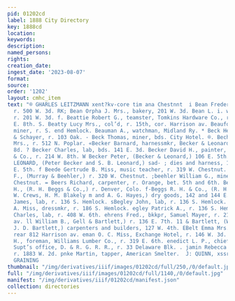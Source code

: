 ```yaml
---
pid: 01202cd
label: 1888 City Directory
key: 1888cd
location: 
keywords: 
description: 
named_persons: 
rights: 
creation_date: 
ingest_date: '2023-08-07'
format: 
source: 
order: '1202'
layout: cmhc_item
text: "® GHARLES LEITZMANN xent?kv-core tim ana Chestnnt  i Bean Frederick W., gasfitter,
  r. 500 W. 3d. RK; Bean Orpha J. Mrs., bakery, 201 W. 3d. Bean L. i. with O. J. Bean,
  r. 201 W. 3d. f. Beattie Robert G., teamster, Tomkins Hardware Co., r. rear e 140
  E. 8th. S. Beatty Lucy Mrs., col’d, r. 15th, cor. Harrison av. Beaufort Henry W.,
  miner, r. S. end Hemlock. Beauman A., watchman, Midland Ry. * Beck Henry, clk, Wolf
  & Schayer, r. 103 Oak. - Beck Thomas, miner, bds. City Hotel. ®. Bechinor Nellie
  Mrs., r. 512 N. Poplar. «Becker Barnard, harnessmkr, Becker & Leonard, r. 323 W.
  8d. ? Becker Charles, lab, bds. 141 E. 3d. Becker David H., painter, James Barry
  & Co., r. 214 W. 8th. W Becker Peter, (Becker & Leonard,) 106 E. 5th. ‘VBECKER &
  LEONARD, (Peter Becker and S. B. Leonard,) sad- ; dies and harness, 104 and 106
  E. 5th. f Beede Gertrude B. Miss, music teacher, r. 319 W. Chestnut. Beehler Charles
  F., (Murray & Beehler,) r. 320 W. Chestnut. ;beehler William G., miner, r. 320 W.
  Chestnut. = Beers Richard, carpenter, r. Orange, bet. 5th and 6th. Beggs Robert
  H., (R. H. Beggs & Co.,) r. Denver, Colo. f-Beggs R. H. & Co., (R. H. Beggs, C.
  W. Crews, H. M. Blakely m and A. G. Hayes,) dry goods, 142 and 144 E. 6th. %.Begley
  James, lab, r. 136 S. Hemlock. sBegley John, lab, r. 136 S. Hemlock. Fbegley Mary
  A. Miss, dressmkr, r. 186 S. Hemlock. egley Patrick A., r. 136 S. Hemlock. ehrens
  Charles, lab, r. 408 W. 6th. ehrens Fred., bkkpr, Samuel Mayer, r. 218 Harrison
  av. ll William B., Gell & Bartlett,) r. 136 E. 7th. 11 & Bartlett, (W. B. Bell and
  J. D. Bartlett,) carpenters and builders, 127 W. 4th. EBelt Emma Mrs., col’d, r.
  rear 812 Harrison av. eman O. C. Miss, Exchange Hotel, r. 146 W. 3d. an William
  H., foreman, Williams Lumber Co., r. 319 E. 6th. enedict L. P., chief clk. and stenographer,
  Supt’s office, D. & R. G. R. R., r. 33 Delaware Blk. . jamin Rebecca Miss, col’d,
  r. 1883 W. 2d. pnke Martin, tapper, American Smelter.  J: QUINN, xssrzcers srnzer.
  GRAINING                                                                   "
thumbnail: "/img/derivatives/iiif/images/01202cd/full/250,/0/default.jpg"
full: "/img/derivatives/iiif/images/01202cd/full/1140,/0/default.jpg"
manifest: "/img/derivatives/iiif/01202cd/manifest.json"
collection: directories
---
```

